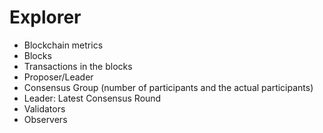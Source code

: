 # Explorer

- Blockchain metrics
- Blocks
- Transactions in the blocks
- Proposer/Leader
- Consensus Group (number of participants and the actual participants)
- Leader: Latest Consensus Round
- Validators
- Observers

